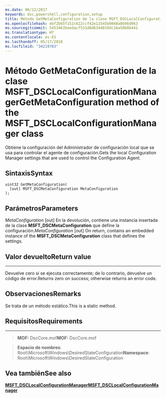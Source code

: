 ```yaml
---
ms.date: 06/12/2017
keywords: dsc,powershell,configuration,setup
title: Método GetMetaConfiguration de la clase MSFT_DSCLocalConfigurationManager
ms.openlocfilehash: ebf2b65f152c622ccf42e12545b0048a0b96d963
ms.sourcegitcommit: 54534635eedacf531d8d6344019dc16a50b8b441
ms.translationtype: HT
ms.contentlocale: es-ES
ms.lasthandoff: 05/17/2018
ms.locfileid: "34219783"
---
```

# <a name="getmetaconfiguration-method-of-the-msftdsclocalconfigurationmanager-class"></a><span data-ttu-id="99c48-103">Método GetMetaConfiguration de la clase MSFT_DSCLocalConfigurationManager</span><span class="sxs-lookup"><span data-stu-id="99c48-103">GetMetaConfiguration method of the MSFT_DSCLocalConfigurationManager class</span></span>

<span data-ttu-id="99c48-104">Obtiene la configuración del Administrador de configuración local que se usa para controlar el agente de configuración.</span><span class="sxs-lookup"><span data-stu-id="99c48-104">Gets the local Configuration Manager settings that are used to control the Configuration Agent.</span></span>

<a name="syntax"></a><span data-ttu-id="99c48-105">Sintaxis</span><span class="sxs-lookup"><span data-stu-id="99c48-105">Syntax</span></span>
------

```mof
uint32 GetMetaConfiguration(
  [out] MSFT_DSCMetaConfiguration MetaConfiguration
);
```

<a name="parameters"></a><span data-ttu-id="99c48-106">Parámetros</span><span class="sxs-lookup"><span data-stu-id="99c48-106">Parameters</span></span>
----------

<span data-ttu-id="99c48-107">*MetaConfiguration* \[out\] En la devolución, contiene una instancia insertada de la clase **MSFT_DSCMetaConfiguration** que define la configuración.</span><span class="sxs-lookup"><span data-stu-id="99c48-107">*MetaConfiguration* \[out\] On return, contains an embedded instance of the **MSFT_DSCMetaConfiguration** class that defines the settings.</span></span>

## <a name="return-value"></a><span data-ttu-id="99c48-108">Valor devuelto</span><span class="sxs-lookup"><span data-stu-id="99c48-108">Return value</span></span>
------------

<span data-ttu-id="99c48-109">Devuelve cero si se ejecuta correctamente; de lo contrario, devuelve un código de error.</span><span class="sxs-lookup"><span data-stu-id="99c48-109">Returns zero on success; otherwise returns an error code.</span></span>

## <a name="remarks"></a><span data-ttu-id="99c48-110">Observaciones</span><span class="sxs-lookup"><span data-stu-id="99c48-110">Remarks</span></span>

<span data-ttu-id="99c48-111">Se trata de un método estático.</span><span class="sxs-lookup"><span data-stu-id="99c48-111">This is a static method.</span></span>

## <a name="requirements"></a><span data-ttu-id="99c48-112">Requisitos</span><span class="sxs-lookup"><span data-stu-id="99c48-112">Requirements</span></span>
------------
><span data-ttu-id="99c48-113">**MOF:** DscCore.mof</span><span class="sxs-lookup"><span data-stu-id="99c48-113">**MOF:** DscCore.mof</span></span>

><span data-ttu-id="99c48-114">**Espacio de nombres**: Root\Microsoft\Windows\DesiredStateConfiguration</span><span class="sxs-lookup"><span data-stu-id="99c48-114">**Namespace**: Root\Microsoft\Windows\DesiredStateConfiguration</span></span>


## <a name="see-also"></a><span data-ttu-id="99c48-115">Vea también</span><span class="sxs-lookup"><span data-stu-id="99c48-115">See also</span></span>


[<span data-ttu-id="99c48-116">**MSFT_DSCLocalConfigurationManager**</span><span class="sxs-lookup"><span data-stu-id="99c48-116">**MSFT_DSCLocalConfigurationManager**</span></span>](msft-dsclocalconfigurationmanager.md)